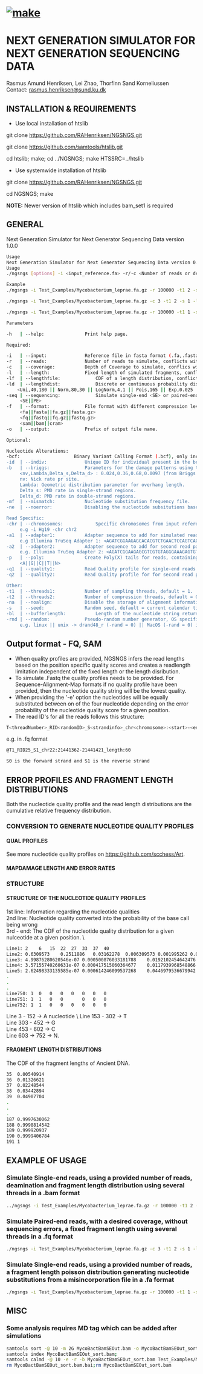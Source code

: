  # [![make](https://github.com/RAHenriksen/SimulAncient/actions/workflows/make.yml/badge.svg)](https://github.com/RAHenriksen/NGSNGS/actions/workflows/make.yml) 

# NEXT GENERATION SIMULATOR FOR NEXT GENERATION SEQUENCING DATA
Rasmus Amund Henriksen, Lei Zhao, Thorfinn Sand Korneliussen \
Contact: rasmus.henriksen@sund.ku.dk

## INSTALLATION & REQUIREMENTS
* Use local installation of htslib

git clone https://github.com/RAHenriksen/NGSNGS.git

git clone https://github.com/samtools/htslib.git

cd htslib; make; cd ../NGSNGS; make HTSSRC=../htslib

* Use systemwide installation of htslib

git clone https://github.com/RAHenriksen/NGSNGS.git

cd NGSNGS; make

**NOTE:** Newer version of htslib which includes bam_set1 is required

## GENERAL
Next Generation Simulator for Next Generator Sequencing Data version 1.0.0 

~~~~bash
Usage
Next Generation Simulator for Next Generator Sequencing Data version 0.5.0 
Usage
./ngsngs [options] -i <input_reference.fa> -r/-c <Number of reads or depth of coverage> -l/-lf <fixed length or length file> -seq <SE/PE> -f <output format> -o <output name prefix>

Example 
./ngsngs -i Test_Examples/Mycobacterium_leprae.fa.gz -r 100000 -t1 2 -s 1 -lf Test_Examples/Size_dist/Size_dist_sampling.txt -seq SE -b 0.024,0.36,0.68,0.0097 -q1 Test_Examples/Qual_profiles/AccFreqL150R1.txt -f bam -o MycoBactBamSEOut

./ngsngs -i Test_Examples/Mycobacterium_leprae.fa.gz -c 3 -t1 2 -s 1 -l 100 -seq PE -ne -a1 AGATCGGAAGAGCACACGTCTGAACTCCAGTCACCGATTCGATCTCGTATGCCGTCTTCTGCTTG -a2 AGATCGGAAGAGCGTCGTGTAGGGAAAGAGTGTAGATCTCGGTGGTCGCCGTATCATTT -q1 Test_Examples/Qual_profiles/AccFreqL150R1.txt -q2 Test_Examples/Qual_profiles/AccFreqL150R2.txt -f fq -o MycoBactFqPEOut

./ngsngs -i Test_Examples/Mycobacterium_leprae.fa.gz -r 100000 -t1 1 -s 1 -ld Pois,78 -seq SE -mf Test_Examples/MisincorpFile.txt -f fa -o MycoBactFaSEOut

Parameters 

-h   | --help: 				 Print help page.

Required: 

-i   | --input: 			 Reference file in fasta format (.fa,.fasta) to sample reads.
-r   | --reads: 			 Number of reads to simulate, conflicts with -c option.
-c   | --coverage: 			 Depth of Coverage to simulate, conflics with -r option.
-l   | --length: 			 Fixed length of simulated fragments, conflicts with -lf & -ld option.
-lf  | --lengthfile: 			 CDF of a length distribution, conflicts with -l & -ld option.
-ld  | --lengthdist: 			 Discrete or continuous probability distributions, conflicts with -l & -lf option.
	<Uni,40,180 || Norm,80,30 || LogNorm,4,1 || Pois,165 || Exp,0.025 || Gam,20,2>
-seq | --sequencing: 			 Simulate single-end <SE> or paired-end <PE> reads.
	 <SE||PE>
-f   | --format: 			 File format with different compression levels of the simulated output reads.
	 <fa||fasta||fa.gz||fasta.gz>
	 <fq||fastq||fq.gz||fastq.gz>		 
	 <sam||bam||cram>
-o   | --output: 			 Prefix of output file name.

Optional: 

Nucleotide Alterations: 
-bcf: 					 Binary Variant Calling Format (.bcf), only incorporates SNP's
-id  | --indiv: 			 Unique ID for individual present in the bcf header
-b   | --briggs: 			 Parameters for the damage patterns using the Briggs model.
	 <nv,Lambda,Delta_s,Delta_d> : 0.024,0.36,0.68,0.0097 (from Briggs et al., 2007).
	 nv: Nick rate pr site. 
 	 Lambda: Geometric distribution parameter for overhang length.
 	 Delta_s: PMD rate in single-strand regions.
 	 Delta_d: PMD rate in double-strand regions.
-mf  | --mismatch: 			 Nucleotide substitution frequency file.
-ne  | --noerror: 			 Disabling the nucleotide subsitutions based on nucleotide qualities.

Read Specific: 
-chr | --chromosomes: 			 Specific chromosomes from input reference file. NB! Used in conjunction with input reference genome.
	 e.g -i Hg19 -chr chr2 
-a1  | --adapter1: 			 Adapter sequence to add for simulated reads (SE) or first read pair (PE).
	 e.g Illumina TruSeq Adapter 1: <AGATCGGAAGAGCACACGTCTGAACTCCAGTCACCGATTCGATCTCGTATGCCGTCTTCTGCTTG> 
-a2  | --adapter2: 			 Adapter sequence to add for second read pair (PE). 
	 e.g. Illumina TruSeq Adapter 2: <AGATCGGAAGAGCGTCGTGTAGGGAAAGAGTGTAGATCTCGGTGGTCGCCGTATCATTT> 
-p   | --poly: 				 Create Poly(X) tails for reads, containing adapters (-a1, a2) with lengths below the inferred readcycle length. 
 	 <A||G||C||T||N>
-q1  | --quality1: 			 Read Quality profile for single-end reads (SE) or first read pair (PE). NB! only required for output format different from fasta
-q2  | --quality2: 			 Read Quality profile for for second read pair (PE). NB! only required for output format different from fasta

Other: 
-t1  | --threads1: 			 Number of sampling threads, default = 1.
-t2  | --threads2: 			 Number of compression threads, default = 0.
-na  | --noalign: 			 Disable the storage of alignment information for the sam||bam||cram formats.
-s   | --seed: 				 Random seed, default = current calendar time (s).
-bl  | --bufferlength: 			 Length of the nucleotide string returned to the buffer nedded to store in the output file, default = 30000000.
-rnd | --random: 			 Pseudo-random number generator, OS specific
	 e.g. linux || unix -> drand48_r (-rand = 0) || MacOS (-rand = 0) is altered to -rand 3.
~~~~

## Output format - FQ, SAM
* When quality profiles are provided, NGSNGS infers the read lengths based on the position specific quality scores and creates a readlength limitation independent of the fixed length or the length disribution. 
* To simulate .Fastq the quality profiles needs to be provided. For Sequence-Alignment-Map formats if no quality profile have been provided, then the nucleotide quality string will be the lowest quality.
* When providing the '-e' option the nucleotides will be equally substituted between on of the four nucleotide depending on the error probability of the nucleotide quality score for a given position.
* The read ID's for all the reads follows this structure:
~~~~bash
T<threadNumber>_RID<randomID>_S<strandinfo>_chr<chromosome>:<start>-<end>_length:<sequencelength>
~~~~
e.g. in .fq format
~~~~bash
@T1_RID25_S1_chr22:21441362-21441421_length:60

S0 is the forward strand and S1 is the reverse strand
~~~~
## ERROR PROFILES AND FRAGMENT LENGTH DISTRIBUTIONS
Both the nucleotide quality profile and the read length distributions are the cumulative relative frequency distribution.

### CONVERSION TO GENERATE NUCLEOTIDE QUALITY PROFILES
#### QUAL PROFILES
See more nucleotide quality profiles on https://github.com/scchess/Art. 

#### MAPDAMAGE LENGTH AND ERROR RATES

### STRUCTURE
#### STRUCTURE OF THE NUCLEOTIDE QUALITY PROFILES
1st line: Information regarding the nucleotide qualities \
2nd line: Nucleotide quality converted into the probability of the base call being wrong \
3rd - end: The CDF of the nucleotide quality distribution for a given nulceotide at a given position.  \
~~~~bash
Line1: 2	6	15	22	27	33	37	40
Line2: 0.6309573	0.2511886	0.03162278	0.006309573	0.001995262	0.0005011872	0.0001995262	0.0001
Line3: 4.99876280620546e-07	0.000500876033181788	0.0192102454642476	0.0418921316974049	0.145226556427284	1	1	1
Line4: 3.57155740260631e-07	0.000417515060364677	0.0117939968548866	0.0281474438899403	0.0982699733097515	1	1	1
Line5: 2.62498333135585e-07	0.000614246099537268	0.0446979536679942	0.105743516028673	0.239278780579743	1	1	1
.
.
.
Line750: 1	0	0	0	0	0	0	0
Line751: 1	1	0	0		0	0	0
Line752: 1	1	0	0	0	0	0	0
~~~~
Line 3 - 152 -> A nucleotide \ 
Line 153 - 302 -> T  \
Line 303 - 452 -> G  \
Line 453 - 602 -> C  \
Line 603 -> 752 -> N.
#### FRAGMENT LENGTH DISTRIBUTIONS
The CDF of the fragment lengths of Ancient DNA.
~~~~bash
35	0.00540914
36	0.01326621
37	0.02248544
38	0.03442894
39	0.04907704
.
.
.
187	0.9997630062
188	0.9998814542
189	0.999920937
190	0.9999406784
191	1
~~~~

## EXAMPLE OF USAGE
### Simulate Single-end reads, using a provided number of reads, deamination and fragment length distribution using several threads in a .bam format
~~~~bash
../ngsngs -i Test_Examples/Mycobacterium_leprae.fa.gz -r 100000 -t1 2 -s 1 -lf Test_Examples/Size_dist/Size_dist_sampling.txt -seq SE -b 0.024,0.36,0.68,0.0097 -q1 Test_Examples/Qual_profiles/AccFreqL150R1.txt -f bam -o MycoBactBamSEOut
~~~~
### Simulate Paired-end reads, with a desired coverage, without sequencing errors, a fixed fragment length using several threads in a .fq format
~~~~bash
./ngsngs -i Test_Examples/Mycobacterium_leprae.fa.gz -c 3 -t1 2 -s 1 -l 100 -seq PE -ne -a1 AGATCGGAAGAGCACACGTCTGAACTCCAGTCACCGATTCGATCTCGTATGCCGTCTTCTGCTTG -a2 AGATCGGAAGAGCGTCGTGTAGGGAAAGAGTGTAGATCTCGGTGGTCGCCGTATCATTT -q1 Test_Examples/Qual_profiles/AccFreqL150R1.txt -q2 Test_Examples/Qual_profiles/AccFreqL150R2.txt -f fq -o MycoBactFqPEOut
~~~~
### Simulate Single-end reads, using a provided number of reads, a fragment length poisson distribution generating nucleotide substitutions from a misincorporation file in a .fa format 
~~~~bash
./ngsngs -i Test_Examples/Mycobacterium_leprae.fa.gz -r 100000 -t1 1 -s 1 -ld Pois,78 -seq SE -mf Test_Examples/MisincorpFile.txt -f fa -o MycoBactFaSEOut
~~~~


## MISC
### Some analysis requires MD tag which can be added after simulations
~~~~bash
samtools sort -@ 10 -m 2G MycoBactBamSEOut.bam -o MycoBactBamSEOut_sort.bam; 
samtools index MycoBactBamSEOut_sort.bam; 
samtools calmd -@ 10 -e -r -b MycoBactBamSEOut_sort.bam Test_Examples/Mycobacterium_leprae.fa.gz > MycoBactBamSEOut_sort_MD.bam; 
rm MycoBactBamSEOut_sort.bam.bai;rm MycoBactBamSEOut_sort.bam
~~~~
